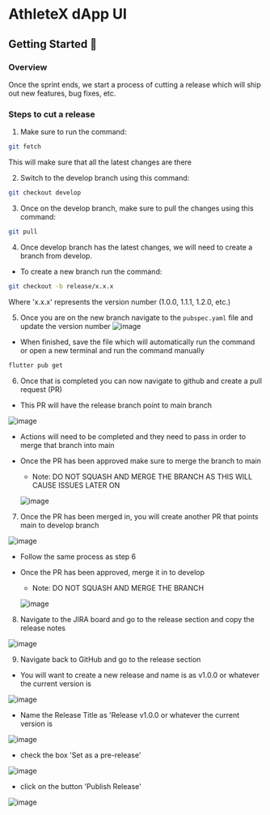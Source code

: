 # AthleteX dApp UI

## Getting Started 🚀

<!-- Mnenomic -->
<!-- web lady wheat index recipe chunk urge boost hungry critic language crossnote: this mnemonic is not secure; don't use it on a public blockchain.
 -->
### Overview
Once the sprint ends, we start a process of cutting a release which will ship out new features, bug fixes, etc.

### Steps to cut a release

1. Make sure to run the command: 
```sh
git fetch
```
This will make sure that all the latest changes are there

2. Switch to the develop branch using this command:
```sh
git checkout develop
```

3. Once on the develop branch, make sure to pull the changes using this command:
```sh
git pull
```

4. Once develop branch has the latest changes, we will need to create a branch from develop.
- To create a new branch run the command:
```sh
git checkout -b release/x.x.x
```
Where 'x.x.x' represents the version number (1.0.0, 1.1.1, 1.2.0, etc.)

5. Once you are on the new branch navigate to the ```pubspec.yaml``` file and update the version number
![image](https://user-images.githubusercontent.com/89420193/212748205-d0c9c8ef-d8da-4ab0-99c5-8d4abfe4a1de.png)
- When finished, save the file which will automatically run the command or open a new terminal and run the command manually
```sh
flutter pub get
```

6. Once that is completed you can now navigate to github and create a pull request (PR)
- This PR will have the release branch point to main branch

![image](https://user-images.githubusercontent.com/89420193/212748299-0e769892-9c97-4817-9729-e1de9e31ffff.png)
- Actions will need to be completed and they need to pass in order to merge that branch into main
- Once the PR has been approved make sure to merge the branch to main
  - Note: DO NOT SQUASH AND MERGE THE BRANCH AS THIS WILL CAUSE ISSUES LATER ON
  
  ![image](https://user-images.githubusercontent.com/89420193/212748367-ef456fa8-1828-4147-bda3-de730aef2a7c.png)
  
7. Once the PR has been merged in, you will create another PR that points main to develop branch

![image](https://user-images.githubusercontent.com/89420193/212748591-dd42c32c-7f1d-4d73-978e-69365acc7db9.png)
- Follow the same process as step 6
- Once the PR has been approved, merge it in to develop
  - Note: DO NOT SQUASH AND MERGE THE BRANCH
  
  ![image](https://user-images.githubusercontent.com/89420193/212748405-1cdd2d6b-746b-4e53-8cd9-cb94d41f7fc0.png)
  
8. Navigate to the JIRA board and go to the release section and copy the release notes

![image](https://user-images.githubusercontent.com/89420193/212748773-361a1930-1280-43e4-ac00-3af94fdd1c8b.png)


9. Navigate back to GitHub and go to the release section

- You will want to create a new release and name is as v1.0.0 or whatever the current version is

![image](https://user-images.githubusercontent.com/89420193/212748804-3ee26936-4530-45a5-9c37-60233fbcea0a.png)

- Name the Release Title as 'Release v1.0.0 or whatever the current version is

![image](https://user-images.githubusercontent.com/89420193/212748871-6a8cca7a-8c8e-4d56-9038-9573b3103008.png)

- check the box 'Set as a pre-release'

![image](https://user-images.githubusercontent.com/89420193/212748931-0f5d625b-edeb-4baa-9b22-4bc524de7913.png)

- click on the button 'Publish Release'

![image](https://user-images.githubusercontent.com/89420193/212748949-1dd06b51-5eba-421e-9110-6cc745fcbc72.png)

